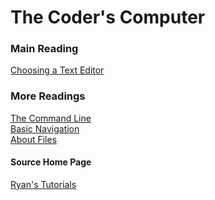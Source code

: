 # The Coder's Computer

### Main Reading

[Choosing a Text Editor](https://codefellows.github.io/code-102-guide/curriculum/class-02/Choosing-A-Text-Editor--The-Older-Coder.pdf)


### More Readings

[The Command Line](https://ryanstutorials.net/linuxtutorial/commandline.php) <br>
[Basic Navigation](https://ryanstutorials.net/linuxtutorial/navigation.php) <br>
[About Files](https://ryanstutorials.net/linuxtutorial/aboutfiles.php) <br>


#### Source Home Page

[Ryan's Tutorials](https://ryanstutorials.net/linuxtutorial/aboutfiles.php)

